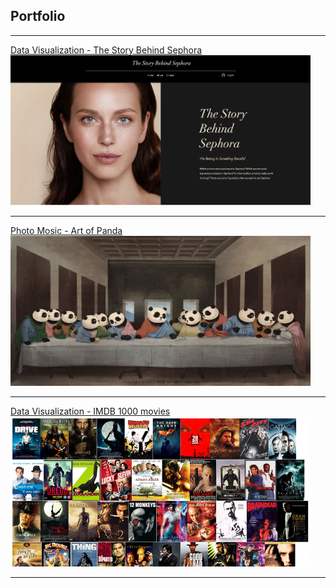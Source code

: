## Portfolio

---

[Data Visualization - The Story Behind Sephora](/sephora_page)
<img src="images/sephora_cover_page.png" width="480" height="240"/>

---

[Photo Mosic - Art of Panda](/artofPanda_page)
<img src="images/panda_cover_page.png" width="480" height="240"/>

---

[Data Visualization - IMDB 1000 movies](https://www.youtube.com/watch?v=JnYM0gnVbTU&t=28s)
<img src="images/imdb_cover_page.png" width="480" height="240"/>

---

<!-- ### Category Name 2 -->

<!-- - [Project 1 Title](http://example.com/)
- [Project 2 Title](http://example.com/)
- [Project 3 Title](http://example.com/)
- [Project 4 Title](http://example.com/)
- [Project 5 Title](http://example.com/)

--- -->
